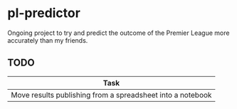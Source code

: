 # pl-predictor

Ongoing project to try and predict the outcome of the Premier League more accurately than my friends.

## TODO
| Task  |
| ------------- |
| Move results publishing from a spreadsheet into a notebook  |
